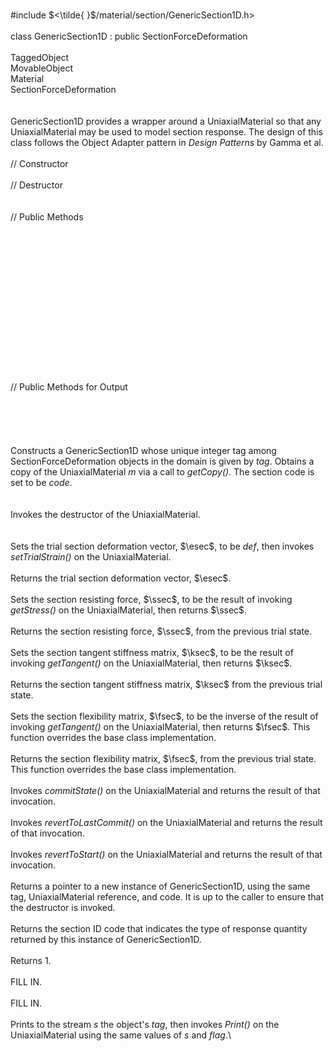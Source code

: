 \
\#include $<\tilde{ }$/material/section/GenericSection1D.h$>$\
\
class GenericSection1D : public SectionForceDeformation\
\
TaggedObject\
MovableObject\
Material\
SectionForceDeformation\
\
\
GenericSection1D provides a wrapper around a UniaxialMaterial so that
any UniaxialMaterial may be used to model section response. The design
of this class follows the Object Adapter pattern in *Design Patterns* by
Gamma et al.\
\
// Constructor\
\
// Destructor\
\
\
// Public Methods\
\
\
\
\
\
\
\
\
\
\
\
\
\
\
\
// Public Methods for Output\
\
\
\
\
\
Constructs a GenericSection1D whose unique integer tag among
SectionForceDeformation objects in the domain is given by *tag*. Obtains
a copy of the UniaxialMaterial *m* via a call to *getCopy()*. The
section code is set to be *code*.\
\
\
Invokes the destructor of the UniaxialMaterial.\
\
\
Sets the trial section deformation vector, $\esec$, to be *def*, then
invokes *setTrialStrain()* on the UniaxialMaterial.\
\
Returns the trial section deformation vector, $\esec$.\
\
Sets the section resisting force, $\ssec$, to be the result of invoking
*getStress()* on the UniaxialMaterial, then returns $\ssec$.\
\
Returns the section resisting force, $\ssec$, from the previous trial
state.\
\
Sets the section tangent stiffness matrix, $\ksec$, to be the result of
invoking *getTangent()* on the UniaxialMaterial, then returns $\ksec$.\
\
Returns the section tangent stiffness matrix, $\ksec$ from the previous
trial state.\
\
Sets the section flexibility matrix, $\fsec$, to be the inverse of the
result of invoking *getTangent()* on the UniaxialMaterial, then returns
$\fsec$. This function overrides the base class implementation.\
\
Returns the section flexibility matrix, $\fsec$, from the previous trial
state.\
This function overrides the base class implementation.\
\
Invokes *commitState()* on the UniaxialMaterial and returns the result
of that invocation.\
\
Invokes *revertToLastCommit()* on the UniaxialMaterial and returns the
result of that invocation.\
\
Invokes *revertToStart()* on the UniaxialMaterial and returns the result
of that invocation.\
\
Returns a pointer to a new instance of GenericSection1D, using the same
tag, UniaxialMaterial reference, and code. It is up to the caller to
ensure that the destructor is invoked.\
\
Returns the section ID code that indicates the type of response quantity
returned by this instance of GenericSection1D.\
\
Returns 1.\
\
FILL IN.\
\
FILL IN.\
\
Prints to the stream *s* the object's *tag*, then invokes *Print()* on
the UniaxialMaterial using the same values of *s* and *flag*.\
